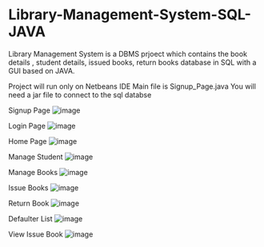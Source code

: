 # Library-Management-System-SQL-JAVA
Library Management System is a DBMS prjoect which contains the book details , student details, issued books, return books database in SQL with a GUI based on JAVA.

Project will run only on Netbeans IDE 
Main file is Signup_Page.java
You will need a jar file to connect to the sql databse

Signup Page
![image](https://user-images.githubusercontent.com/86199822/204000264-e9980533-2aa1-40b1-b4cc-5f60f5f83dc2.png)

Login Page
![image](https://user-images.githubusercontent.com/86199822/204000487-2e982cf5-7ecd-4128-968a-99ecd550b011.png)

Home Page
![image](https://user-images.githubusercontent.com/86199822/204000542-25d7d8f3-bab4-4370-9cbc-b43260d2ad58.png)

Manage Student
![image](https://user-images.githubusercontent.com/86199822/204000597-aa4fb56f-4497-4b69-9898-337b6570830a.png)

Manage Books
![image](https://user-images.githubusercontent.com/86199822/204000654-1fde2e2a-2946-4228-8377-1164c314daa2.png)

Issue Books
![image](https://user-images.githubusercontent.com/86199822/204000722-53f982e4-cfe3-48be-a8dd-693fa07a5021.png)

Return Book
![image](https://user-images.githubusercontent.com/86199822/204000810-16d31d0d-b20f-4344-b566-7f7098bb3245.png)

Defaulter List
![image](https://user-images.githubusercontent.com/86199822/204000846-2f769d18-7e44-4c58-9800-2a974bae2722.png)

View Issue Book
![image](https://user-images.githubusercontent.com/86199822/204000954-9d425611-0ea7-47f2-b715-bbb08a2e8152.png)

